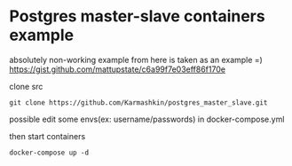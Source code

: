 # Postgres master-slave containers example

absolutely non-working example from here is taken as an example =)
https://gist.github.com/mattupstate/c6a99f7e03eff86f170e

clone src
```
git clone https://github.com/Karmashkin/postgres_master_slave.git
```

possible edit some envs(ex: username/passwords) in docker-compose.yml

then start containers
```
docker-compose up -d
```
